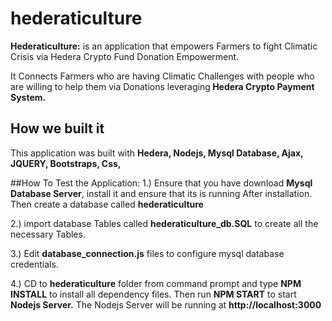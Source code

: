 # hederaticulture

<b>Hederaticulture:</b> is an application that empowers Farmers to fight Climatic Crisis via Hedera Crypto Fund Donation Empowerment.

It Connects Farmers who are having Climatic Challenges with people who are willing to help them via Donations leveraging<b> Hedera Crypto Payment System.</b>

## How we built it
This application was built with <b> Hedera, Nodejs,  Mysql Database, Ajax, JQUERY, Bootstraps, Css,</b>

##How To Test the Application:
1.)  Ensure that you have download <b> Mysql Database Server</b>, install it and ensure that its  is running After installation. Then create a database called <b>hederaticulture</b>

2.) import database Tables called <b>hederaticulture_db.SQL</b> to create all the necessary Tables.

3.) Edit <b>database_connection.js</b> files to configure mysql database credentials.  

4.)  CD to <b>hederaticulture</b> folder from command prompt and type  <b>NPM INSTALL</b> to install all dependency files.
  Then run <b>NPM START</b> to start <b>Nodejs Server.</b>
The Nodejs Server will be running at <b>http://localhost:3000</b>
